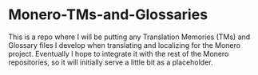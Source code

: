 # Monero-TMs-and-Glossaries

This is a repo where I will be putting any Translation Memories (TMs) and Glossary files I develop when translating and localizing for the Monero project. Eventually I hope to integrate it with the rest of the Monero repositories, so it will initially serve a little bit as a placeholder.

